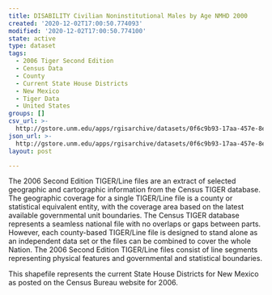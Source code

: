```yaml
---
title: DISABILITY Civilian Noninstitutional Males by Age NMHD 2000
created: '2020-12-02T17:00:50.774093'
modified: '2020-12-02T17:00:50.774100'
state: active
type: dataset
tags:
  - 2006 Tiger Second Edition
  - Census Data
  - County
  - Current State House Districts
  - New Mexico
  - Tiger Data
  - United States
groups: []
csv_url: >-
  http://gstore.unm.edu/apps/rgisarchive/datasets/0f6c9b93-17aa-457e-8e25-8c23554ef871/nmh282data648663861_sth_view.derived.csv
json_url: >-
  http://gstore.unm.edu/apps/rgisarchive/datasets/0f6c9b93-17aa-457e-8e25-8c23554ef871/nmh282data648663861_sth_view.derived.json
layout: post

---
```

The 2006 Second Edition TIGER/Line files are an extract of selected geographic and cartographic information from the Census TIGER database.  The geographic coverage for a single TIGER/Line file is a county or statistical equivalent entity, with the coverage area based on the latest available governmental unit boundaries. The Census TIGER database represents a seamless national file with no overlaps or gaps between parts.  However, each county-based TIGER/Line file is designed to stand alone as an independent data set or the files can be combined to cover the whole Nation.  The 2006 Second Edition  TIGER/Line files consist of line segments representing physical features and governmental and statistical boundaries.  

This shapefile represents the current State House Districts for New Mexico as posted on the Census Bureau website for 2006.
